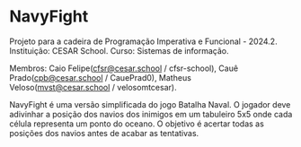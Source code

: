 # NavyFight
Projeto para a cadeira de Programação Imperativa e Funcional - 2024.2.
Instituição: CESAR School.
Curso: Sistemas de informação.

Membros: Caio Felipe(cfsr@cesar.school / cfsr-school), Cauê Prado(cpb@cesar.school / CauePrad0), Matheus Veloso(mvst@cesar.school / velosomtcesar).

NavyFight é uma versão simplificada do jogo Batalha Naval. 
O jogador deve adivinhar a posição dos navios dos inimigos em um tabuleiro 5x5 onde cada célula representa um ponto do oceano. 
O objetivo é acertar todas as posições dos navios antes de acabar as tentativas.



